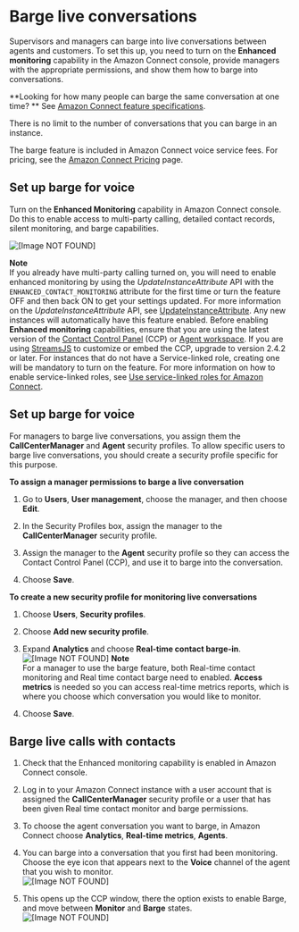# Barge live conversations<a name="monitor-barge"></a>

Supervisors and managers can barge into live conversations between agents and customers\. To set this up, you need to turn on the **Enhanced monitoring** capability in the Amazon Connect console, provide managers with the appropriate permissions, and show them how to barge into conversations\.

**Looking for how many people can barge the same conversation at one time? ** See [Amazon Connect feature specifications](feature-limits.md)\.

There is no limit to the number of conversations that you can barge in an instance\.

The barge feature is included in Amazon Connect voice service fees\. For pricing, see the [Amazon Connect Pricing](http://aws.amazon.com/connect/pricing/) page\.

## Set up barge for voice<a name="monitor-barge-set-up"></a>

Turn on the **Enhanced Monitoring** capability in Amazon Connect console\. Do this to enable access to multi\-party calling, detailed contact records, silent monitoring, and barge capabilities\.

![\[Image NOT FOUND\]](http://docs.aws.amazon.com/connect/latest/adminguide/images/monitor-barge-enhanced-monitoring-enable.png)

**Note**  
If you already have multi\-party calling turned on, you will need to enable enhanced monitoring by using the *UpdateInstanceAttribute* API with the `ENHANCED_CONTACT_MONITORING` attribute for the first time or turn the feature OFF and then back ON to get your settings updated\. For more information on the *UpdateInstanceAttribute* API, see [ UpdateInstanceAttribute](https://docs.aws.amazon.com/connect/latest/APIReference/API_UpdateInstanceAttribute.html)\.
Any new instances will automatically have this feature enabled\.
Before enabling **Enhanced monitoring** capabilities, ensure that you are using the latest version of the [Contact Control Panel](https://docs.aws.amazon.com/connect/latest/adminguide/upgrade-to-latest-ccp.html) \(CCP\) or [Agent workspace](https://docs.aws.amazon.com/connect/latest/adminguide/agent-user-guide.html)\. If you are using [StreamsJS](https://github.com/amazon-connect/amazon-connect-streams) to customize or embed the CCP, upgrade to version 2\.4\.2 or later\.
For instances that do not have a Service\-linked role, creating one will be mandatory to turn on the feature\. For more information on how to enable service\-linked roles, see [Use service\-linked roles for Amazon Connect](https://docs.aws.amazon.com/connect/latest/adminguide/connect-slr.html)\.

## Set up barge for voice<a name="monitor-barge-permissions"></a>

For managers to barge live conversations, you assign them the **CallCenterManager** and **Agent** security profiles\. To allow specific users to barge live conversations, you should create a security profile specific for this purpose\.

**To assign a manager permissions to barge a live conversation**

1. Go to **Users**, **User management**, choose the manager, and then choose **Edit**\.

1. In the Security Profiles box, assign the manager to the **CallCenterManager** security profile\.

1. Assign the manager to the **Agent** security profile so they can access the Contact Control Panel \(CCP\), and use it to barge into the conversation\.

1. Choose **Save**\.

**To create a new security profile for monitoring live conversations**

1. Choose **Users**, **Security profiles**\.

1. Choose **Add new security profile**\.

1. Expand **Analytics** and choose **Real\-time contact barge\-in**\.  
![\[Image NOT FOUND\]](http://docs.aws.amazon.com/connect/latest/adminguide/images/monitor-barge-security-profile-permissions.png)
**Note**  
For a manager to use the barge feature, both Real\-time contact monitoring and Real time contact barge need to enabled\.
**Access metrics** is needed so you can access real\-time metrics reports, which is where you choose which conversation you would like to monitor\.

1. Choose **Save**\.

## Barge live calls with contacts<a name="monitor-barge-how-to-use"></a>

1. Check that the Enhanced monitoring capability is enabled in Amazon Connect console\.

1. Log in to your Amazon Connect instance with a user account that is assigned the **CallCenterManager** security profile or a user that has been given Real time contact monitor and barge permissions\.

1. To choose the agent conversation you want to barge, in Amazon Connect choose **Analytics**, **Real\-time metrics**, **Agents**\.

1. You can barge into a conversation that you first had been monitoring\. Choose the eye icon that appears next to the **Voice** channel of the agent that you wish to monitor\.  
![\[Image NOT FOUND\]](http://docs.aws.amazon.com/connect/latest/adminguide/images/monitor-barge-voice-channel.png)

1. This opens up the CCP window, there the option exists to enable Barge, and move between **Monitor** and **Barge** states\.  
![\[Image NOT FOUND\]](http://docs.aws.amazon.com/connect/latest/adminguide/images/monitor-barge-voice-channel-ccp.png)